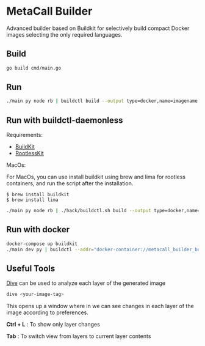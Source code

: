 # MetaCall Builder

Advanced builder based on Buildkit for selectively build compact Docker images selecting the only required languages.

## Build

```sh
go build cmd/main.go
```

## Run

```sh
./main py node rb | buildctl build --output type=docker,name=imagename | docker load
```

## Run with buildctl-daemonless

Requirements:

- [BuildKit](https://github.com/moby/buildkit/releases)
- [RootlessKit](https://github.com/rootless-containers/rootlesskit/releases)

MacOs:

For MacOs, you can use install buildkit using brew and lima for rootless containers, and run the script after the installation.

```console
$ brew install buildkit
$ brew install lima
```

```sh
./main py node rb | ./hack/buildctl.sh build --output type=docker,name=imagename | docker load
```

## Run with docker

```sh
docker-compose up buildkit
./main dev py | buildctl --addr="docker-container://metacall_builder_buildkit" build --output type=docker,name=imagename | docker load
```

## Useful Tools

[Dive](https://github.com/wagoodman/dive) can be used to analyze each layer of the generated image

```sh
dive <your-image-tag>
```
This opens up a window where in we can see changes in each layer of the image according to preferences.

**Ctrl + L** : To show only layer changes

**Tab** : To switch view from layers to current layer contents



